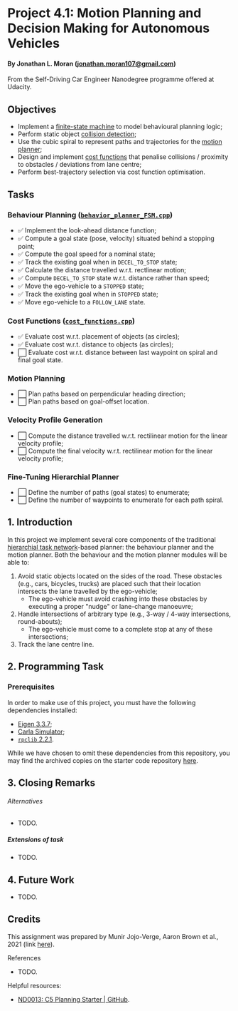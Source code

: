 # Project 4.1: Motion Planning and Decision Making for Autonomous Vehicles
#### By Jonathan L. Moran (jonathan.moran107@gmail.com)
From the Self-Driving Car Engineer Nanodegree programme offered at Udacity.

## Objectives
* Implement a [finite-state machine](https://en.wikipedia.org/wiki/Finite-state_machine) to model behavioural planning logic;
* Perform static object [collision detection](https://en.wikipedia.org/wiki/Collision_detection);
* Use the cubic spiral to represent paths and trajectories for the [motion planner](https://en.wikipedia.org/wiki/Motion_planning);
* Design and implement [cost functions](https://en.wikipedia.org/wiki/Loss_function) that penalise collisions / proximity to obstacles / deviations from lane centre;
* Perform best-trajectory selection via cost function optimisation.

## Tasks
### Behaviour Planning ([`behavior_planner_FSM.cpp`]())
* ✅ Implement the look-ahead distance function;
* ✅ Compute a goal state (pose, velocity) situated behind a stopping point;
* ✅ Compute the goal speed for a nominal state;
* ✅ Track the existing goal when in `DECEL_TO_STOP` state;
* ✅ Calculate the distance travelled w.r.t. rectlinear motion;
* ✅ Compute `DECEL_TO_STOP` state w.r.t. distance rather than speed;
* ✅ Move the ego-vehicle to a `STOPPED` state;
* ✅ Track the existing goal when in `STOPPED` state;
* ✅ Move ego-vehicle to a `FOLLOW_LANE` state.

### Cost Functions ([`cost_functions.cpp`]())
* ✅ Evaluate cost w.r.t. placement of objects (as circles);
* ✅ Evaluate cost w.r.t. distance to objects (as circles);
* ⬜️ Evaluate cost w.r.t. distance between last waypoint on spiral and final goal state.

### Motion Planning
* ⬜️ Plan paths based on perpendicular heading direction;
* ⬜️ Plan paths based on goal-offset location.

### Velocity Profile Generation
* ⬜️ Compute the distance travelled w.r.t. rectilinear motion for the linear velocity profile;
* ⬜️ Compute the final velocity w.r.t. rectilinear motion for the linear velocity profile;

### Fine-Tuning Hierarchial Planner
* ⬜️ Define the number of paths (goal states) to enumerate;
* ⬜️ Define the number of waypoints to enumerate for each path spiral. 


## 1. Introduction
In this project we implement several core components of the traditional [hierarchial task network](https://en.wikipedia.org/wiki/Hierarchical_task_network)-based planner: the behaviour planner and the motion planner. Both the behaviour and the motion planner modules will be able to:
1. Avoid static objects located on the sides of the road. These obstacles (e.g., cars, bicycles, trucks) are placed such that their location intersects the lane travelled by the ego-vehicle;
    * The ego-vehicle must avoid crashing into these obstacles by executing a proper "nudge" or lane-change manoeuvre;
2. Handle intersections of arbitrary type (e.g., 3-way / 4-way intersections, round-abouts); 
    * The ego-vehicle must come to a complete stop at any of these intersections;
3. Track the lane centre line.


## 2. Programming Task
### Prerequisites
In order to make use of this project, you must have the following dependencies installed:
* [Eigen 3.3.7](https://gitlab.com/libeigen/eigen/-/releases/3.3.7);
* [Carla Simulator](https://github.com/carla-simulator/carla);
* [`rpclib` 2.2.1](https://github.com/rpclib/rpclib).

While we have chosen to omit these dependencies from this repository, you may find the archived copies on the starter code repository [here](https://github.com/udacity/nd013-c5-planning-starter/tree/master/project).

## 3. Closing Remarks
###### Alternatives
* TODO.

##### Extensions of task
* TODO.

## 4. Future Work
* TODO.

## Credits
This assignment was prepared by Munir Jojo-Verge, Aaron Brown et al., 2021 (link [here](https://www.udacity.com/course/self-driving-car-engineer-nanodegree--nd0013)).

References
* TODO.


Helpful resources:
* [ND0013: C5 Planning Starter | GitHub](https://github.com/udacity/nd013-c5-planning-starter).